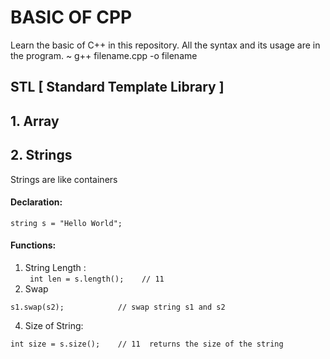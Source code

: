 # BASIC OF CPP

Learn the basic of C++ in this repository.
All the syntax and its usage are in the program.
~ g++ filename.cpp -o filename

## STL [ Standard Template Library ]
## 1. Array

## 2. Strings
  Strings are like containers
  #### Declaration:
   ```
   string s = "Hello World";
   ```
  #### Functions:
  1. String Length :        
    ``` 
    int len = s.length();    // 11
    ```
  3. Swap                   
  ```
  s1.swap(s2);            // swap string s1 and s2   
  ```
  4. Size of String:         
  ``` 
  int size = s.size();    // 11  returns the size of the string
  ```
  
